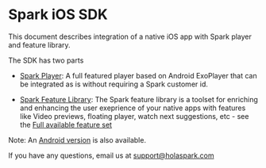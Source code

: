 # Spark iOS SDK

This document describes integration of a native iOS app with Spark player and feature library.

The SDK has two parts

- [Spark Player](https://github.com/hola/spark_ios_sdk/blob/master/spark_player):
  A full featured player based on Android ExoPlayer that can be integrated as is without requiring a Spark customer id.

- [Spark Feature Library](https://github.com/hola/spark_ios_sdk/blob/master/spark_sdk):
The Spark feature library is a toolset for enriching and enhancing the user exeprience of your native apps with features like Video previews, floating player, watch next suggestions, etc - see the [Full available feature set](https://holaspark.com) 

Note: An [Android version](https://github.com/hola/spark_android_sdk) is also available.

If you have any questions, email us at support@holaspark.com

